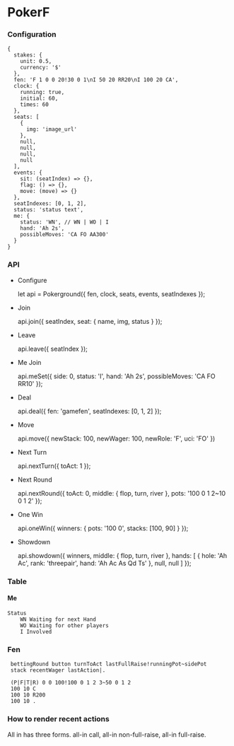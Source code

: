 # PokerF

### Configuration

    {
      stakes: {
        unit: 0.5,
        currency: '$'
      },
      fen: 'F 1 0 0 20!30 0 1\nI 50 20 RR20\nI 100 20 CA',
      clock: {
        running: true,
        initial: 60,
        times: 60
      },
      seats: [
        {
          img: 'image_url'
        },
        null,
        null,
        null,
        null
      ],
      events: {
        sit: (seatIndex) => {},
        flag: () => {},
        move: (move) => {}
      },
      seatIndexes: [0, 1, 2],
      status: 'status text',
      me: {
        status: 'WN', // WN | WO | I
        hand: 'Ah 2s',
        possibleMoves: 'CA FO AA300'
      }
    }

### API

* Configure

    let api = Pokerground({
        fen,
        clock,
        seats,
        events,
        seatIndexes
    });

* Join

    api.join({
      seatIndex,
      seat: {
        name,
        img,
        status
      }
    });


* Leave

    api.leave({ seatIndex });

* Me Join

    api.meSet({ 
        side: 0,
        status: 'I',
        hand: 'Ah 2s',
        possibleMoves: 'CA FO RR10'
    });


* Deal

    api.deal({
        fen: 'gamefen',
        seatIndexes: [0, 1, 2]
    });

* Move

    api.move({
      newStack: 100,
      newWager: 100,
      newRole: 'F',
      uci: 'FO'
    })

* Next Turn

    api.nextTurn({
        toAct: 1
    });

* Next Round

    api.nextRound({
      toAct: 0,
      middle: {
        flop,
        turn,
        river
      },
      pots: '100 0 1 2~10 0 1 2'
    });

* One Win

    api.oneWin({
      winners: {
        pots: '100 0',
        stacks: [100, 90]
      }
    });

* Showdown

    api.showdown({
      winners,
      middle: {
        flop,
        turn,
        river
      },
      hands: [
        { hole: 'Ah Ac', rank: 'threepair', hand: 'Ah Ac As Qd Ts' },
        null,
        null
      ]
    });

### Table

#### Me
    
    Status
        WN Waiting for next Hand
        WO Waiting for other players
        I Involved


### Fen

     bettingRound button turnToAct lastFullRaise!runningPot~sidePot
     stack recentWager lastAction|. 

     (P|F|T|R) 0 0 100!100 0 1 2 3~50 0 1 2
     100 10 C
     100 10 R200
     100 10 .


### How to render recent actions

All in has three forms. all-in call, all-in non-full-raise, all-in full-raise.
